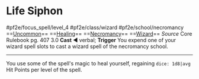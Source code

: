 # Life Siphon
#pf2e/focus_spell/level_4 #pf2e/class/wizard #pf2e/school/necromancy 
==[Uncommon](../../../rules/traits/uncommon.md)== ==[Healing](../../../rules/traits/healing.md)== ==[Necromancy](../../../rules/traits/necromancy.md)== ==[Wizard](../../../rules/traits/wizard.md)==
*Source* Core Rulebook pg. 407 3.0
**Cast** ◄ verbal; **Trigger** You expend one of your wizard spell slots to cast a wizard spell of the necromancy school.

---
You use some of the spell's magic to heal yourself, regaining `dice: 1d8|avg` Hit Points per level of the spell.